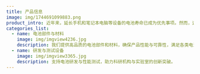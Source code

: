 ```yaml
---
title: 产品信息
image: img/1744691099883.png
product_intro: 近年来，延长手机和笔记本电脑等设备的电池寿命已成为优先事项。然而，这一领域的研究成果不仅限于手机等设备的应用，还为混合动力汽车和其他需要“清洁”能源的设备的电池研究奠定了基础。我们密切关注能源市场的当前趋势、战略设备引入的需求以及其他设备的开发
categories_list:
  - name: 电池部件与材料
    image: img/imgview4236.jpg
    description: 我们提供高品质的电池部件和材料，确保产品性能与可靠性，满足各类电池制造需求。
  - name: 研发与测试设备
    image: img/imgview3365.jpg
    description: 支持电池研发与性能测试，助力科研机构与实验室的创新突破。
---
```


